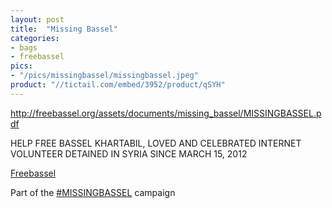 ```yaml
---
layout: post
title:  "Missing Bassel"
categories:
- bags
- freebassel
pics:
- "/pics/missingbassel/missingbassel.jpeg"
product: "//tictail.com/embed/3952/product/qSYH"
---
```


http://freebassel.org/assets/documents/missing_bassel/MISSINGBASSEL.pdf

HELP FREE BASSEL KHARTABIL, LOVED AND CELEBRATED INTERNET VOLUNTEER DETAINED IN SYRIA SINCE MARCH 15, 2012

[Freebassel](http://freebassel.org/)

Part of the [#MISSINGBASSEL]() campaign
